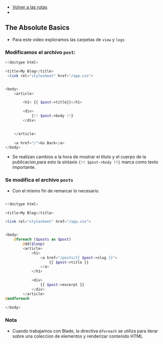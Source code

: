 - [Volver a las rutas](/Readme.md)
- 
## The Absolute Basics

- Para este video exploramos las carpetas de `view` y `logs`

### **Modificamos el archivo `post`:**

```php
<!doctype html> 

<title>My Blog</title>
 <link rel="stylesheet" href="/app.css">


<body>
    <article>

        <h1> {{ $post->title}}</h1>

        <div>
            {!! $post->body !!}
        </div>
      

    </article>
    
    <a href="/">Go Back</a>
</body>

```

- Se realizan cambios a la hora de mostrar el titulo y el cuerpo de la publicacion,para esto la sintaxis `{!! $post->body !!}` marca como texto importante.

### **Se modifica el archivo `posts`**

- Con el mismo fin de remarcar lo necesario.

```php

<!doctype html> 

<title>My Blog</title>

<link rel="stylesheet" href="/app.css">


<body>
    @foreach ($posts as $post)
        @dd($loop)
        <article>
            <h1>
                <a href="/posts/{{ $post->slug }}">
                    {{ $post->title }}
                </a>
            </h1>

            <div>
                {{ $post->excerpt }}
            </div>
        </article>
@endforeach
    
</body>
```

### **Nota**

- Cuando trabajamos con Blade, la directiva `@foreach` se utiliza para iterar sobre una coleccion de elementos y renderizar contenido HTML
